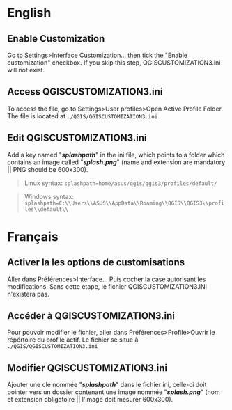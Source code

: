 # English

## Enable Customization
Go to Settings>Interface Customization... then tick the "Enable customization" checkbox. If you skip this step, QGISCUSTOMIZATION3.ini will not exist.


## Access QGISCUSTOMIZATION3.ini
To access the file, go to Settings>User profiles>Open Active Profile Folder. The file is located at ``./QGIS/QGISCUSTOMIZATION3.ini``


## Edit QGISCUSTOMIZATION3.ini
Add a key named "***splashpath***" in the ini file, which points to a folder which contains an image called "***splash.png***" (name and extension are mandatory || PNG should be 600x300).

> Linux syntax:
```splashpath=home/asus/qgis/qgis3/profiles/default/```

> Windows syntax:
```splashpath=C:\\Users\\ASUS\\AppData\\Roaming\\QGIS\\QGIS3\\profiles\\default\\```


# Français

## Activer la les options de customisations
Aller dans Préférences>Interface... Puis cocher la case autorisant les modifications. Sans cette étape, le fichier QGISCUSTOMIZATION3.INI n'existera pas.


## Accéder à QGISCUSTOMIZATION3.ini
Pour pouvoir modifier le fichier, aller dans Préférences>Profile>Ouvrir le répértoire du profile actif. Le fichier se situe à ```./QGIS/QGISCUSTOMIZATION3.ini```

## Modifier QGISCUSTOMIZATION3.ini
Ajouter une clé nommée "***splashpath***" dans le fichier ini, celle-ci doit pointer vers un dossier contenant une image nommée "***splash.png***" (nom et extension obligatoire || l'image doit mesurer 600x300).
